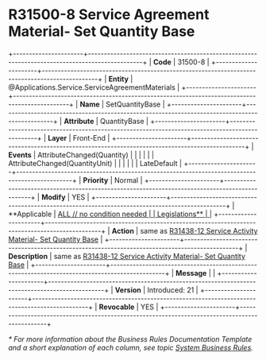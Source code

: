 ﻿---
erp.type: front-end-business-rule
erp.entity: Applications.Service.ServiceAgreementMaterials
---

# R31500-8 Service Agreement Material- Set Quantity Base
+----------------------+-----------------------------------------------------------------------------------------------+
| **Code**             | 31500-8                                                                                       |
+----------------------+-----------------------------------------------------------------------------------------------+
| **Entity**           | @Applications.Service.ServiceAgreementMaterials                                               |
+----------------------+-----------------------------------------------------------------------------------------------+
| **Name**             | SetQuantityBase                                                                               |
+----------------------+-----------------------------------------------------------------------------------------------+
| **Attribute**        | QuantityBase                                                                                  |
+----------------------+-----------------------------------------------------------------------------------------------+
| **Layer**            | Front-End                                                                                     |
+----------------------+-----------------------------------------------------------------------------------------------+
| **Events**           | AttributeChanged(Quantity)                                                                    |
|                      |                                                                                               |
|                      | AttributeChanged(QuantityUnit)                                                                |
|                      |                                                                                               |
|                      | LateDefault                                                                                   |
+----------------------+-----------------------------------------------------------------------------------------------+
| **Priority**         | Normal                                                                                        |
+----------------------+-----------------------------------------------------------------------------------------------+
| **Modify**           | YES                                                                                           |
+----------------------+-----------------------------------------------------------------------------------------------+
| **Applicable         | [ALL // no condition needed                                                                   |
| Legislations**       | ](xref:applicable-legislations)                                                               |
+----------------------+-----------------------------------------------------------------------------------------------+
| **Action**           | same as [R31438-12 Service Activity Material- Set Quantity Base](R31438-12.md)                |
+----------------------+-----------------------------------------------------------------------------------------------+
| **Description**      | same as [R31438-12 Service Activity Material- Set Quantity Base](R31438-12.md)                |
+----------------------+-----------------------------------------------------------------------------------------------+
| **Message**          |                                                                                               |
+----------------------+-----------------------------------------------------------------------------------------------+
| **Version**          | Introduced: 21                                                                                |
+----------------------+-----------------------------------------------------------------------------------------------+
| **Revocable**        | YES                                                                                           |
+----------------------+-----------------------------------------------------------------------------------------------+

*\* For more information about the Business Rules Documentation Template and a short explanation of each column, see
topic [System Business Rules](../templates/template-description-system-business-rules.md).*
